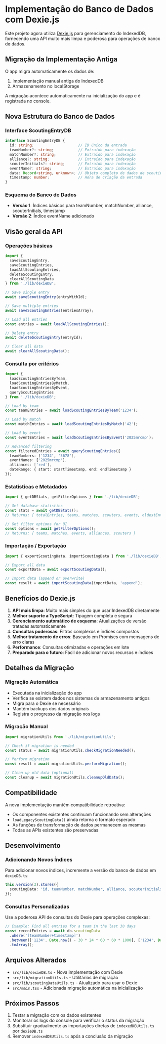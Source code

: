 # Implementação do Banco de Dados com Dexie.js

Este projeto agora utiliza [Dexie.js](https://dexie.org/) para gerenciamento do IndexedDB, fornecendo uma API muito mais limpa e poderosa para operações de banco de dados.

## Migração da Implementação Antiga

O app migra automaticamente os dados de:
1. Implementação manual antiga do IndexedDB
2. Armazenamento no localStorage

A migração acontece automaticamente na inicialização do app e é registrada no console.

## Nova Estrutura do Banco de Dados

### Interface ScoutingEntryDB
```typescript
interface ScoutingEntryDB {
  id: string;                    // ID único da entrada
  teamNumber?: string;           // Extraído para indexação
  matchNumber?: string;          // Extraído para indexação
  alliance?: string;             // Extraído para indexação
  scouterInitials?: string;      // Extraído para indexação
  eventName?: string;            // Extraído para indexação
  data: Record<string, unknown>; // Objeto completo de dados de scouting
  timestamp: number;             // Hora de criação da entrada
}
```

### Esquema do Banco de Dados
- **Versão 1**: Índices básicos para teamNumber, matchNumber, alliance, scouterInitials, timestamp
- **Versão 2**: Índice eventName adicionado

## Visão geral da API

### Operações básicas
```typescript
import { 
  saveScoutingEntry, 
  saveScoutingEntries, 
  loadAllScoutingEntries,
  deleteScoutingEntry,
  clearAllScoutingData 
} from './lib/dexieDB';

// Save single entry
await saveScoutingEntry(entryWithId);

// Save multiple entries
await saveScoutingEntries(entriesArray);

// Load all entries
const entries = await loadAllScoutingEntries();

// Delete entry
await deleteScoutingEntry(entryId);

// Clear all data
await clearAllScoutingData();
```

### Consulta por critérios
```typescript
import { 
  loadScoutingEntriesByTeam,
  loadScoutingEntriesByMatch,
  loadScoutingEntriesByEvent,
  queryScoutingEntries 
} from './lib/dexieDB';

// Load by team
const teamEntries = await loadScoutingEntriesByTeam('1234');

// Load by match
const matchEntries = await loadScoutingEntriesByMatch('42');

// Load by event
const eventEntries = await loadScoutingEntriesByEvent('2025mrcmp');

// Advanced filtering
const filteredEntries = await queryScoutingEntries({
  teamNumbers: ['1234', '5678'],
  eventNames: ['2025mrcmp'],
  alliances: ['red'],
  dateRange: { start: startTimestamp, end: endTimestamp }
});
```

### Estatísticas e Metadados
```typescript
import { getDBStats, getFilterOptions } from './lib/dexieDB';

// Get database statistics
const stats = await getDBStats();
// Returns: { totalEntries, teams, matches, scouters, events, oldestEntry, newestEntry }

// Get filter options for UI
const options = await getFilterOptions();
// Returns: { teams, matches, events, alliances, scouters }
```

### Importação / Exportação
```typescript
import { exportScoutingData, importScoutingData } from './lib/dexieDB';

// Export all data
const exportData = await exportScoutingData();

// Import data (append or overwrite)
const result = await importScoutingData(importData, 'append');
```

## Benefícios do Dexie.js

1. **API mais limpa**: Muito mais simples do que usar IndexedDB diretamente  
2. **Melhor suporte a TypeScript**: Tipagem completa e segura  
3. **Gerenciamento automático de esquema**: Atualizações de versão tratadas automaticamente  
4. **Consultas poderosas**: Filtros complexos e índices compostos  
5. **Melhor tratamento de erros**: Baseado em Promises com mensagens de erro claras  
6. **Performance**: Consultas otimizadas e operações em lote  
7. **Preparado para o futuro**: Fácil de adicionar novos recursos e índices  

## Detalhes da Migração

### Migração Automática
- Executada na inicialização do app  
- Verifica se existem dados nos sistemas de armazenamento antigos  
- Migra para o Dexie se necessário  
- Mantém backups dos dados originais  
- Registra o progresso da migração nos logs  

### Migração Manual
```typescript
import migrationUtils from './lib/migrationUtils';

// Check if migration is needed
const status = await migrationUtils.checkMigrationNeeded();

// Perform migration
const result = await migrationUtils.performMigration();

// Clean up old data (optional)
const cleanup = await migrationUtils.cleanupOldData();
```

## Compatibilidade

A nova implementação mantém compatibilidade retroativa:  
- Os componentes existentes continuam funcionando sem alterações  
- `loadLegacyScoutingData()` ainda retorna o formato esperado  
- As funções de transformação de dados permanecem as mesmas  
- Todas as APIs existentes são preservadas  

## Desenvolvimento

### Adicionando Novos Índices
Para adicionar novos índices, incremente a versão do banco de dados em `dexieDB.ts`:  

```typescript
this.version(3).stores({
  scoutingData: 'id, teamNumber, matchNumber, alliance, scouterInitials, eventName, newField, timestamp'
});
```

### Consultas Personalizadas
Use a poderosa API de consultas do Dexie para operações complexas:

```typescript
// Example: Find all entries for a team in the last 30 days
const recentEntries = await db.scoutingData
  .where('[teamNumber+timestamp]')
  .between(['1234', Date.now() - 30 * 24 * 60 * 60 * 1000], ['1234', Date.now()])
  .toArray();
```

## Arquivos Alterados

- `src/lib/dexieDB.ts` - Nova implementação com Dexie  
- `src/lib/migrationUtils.ts` - Utilitários de migração  
- `src/lib/scoutingDataUtils.ts` - Atualizado para usar o Dexie  
- `src/main.tsx` - Adicionada migração automática na inicialização  

## Próximos Passos

1. Testar a migração com os dados existentes  
2. Monitorar os logs do console para verificar o status da migração  
3. Substituir gradualmente as importações diretas de `indexedDBUtils.ts` por `dexieDB.ts`  
4. Remover `indexedDBUtils.ts` após a conclusão da migração